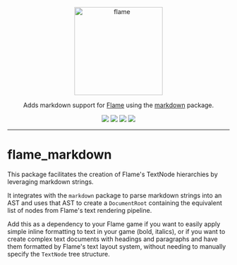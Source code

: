 <!-- markdownlint-disable MD013 -->
<p align="center">
  <a href="https://flame-engine.org">
    <img alt="flame" width="200px" src="https://user-images.githubusercontent.com/6718144/101553774-3bc7b000-39ad-11eb-8a6a-de2daa31bd64.png">
  </a>
</p>

<p align="center">
Adds markdown support for <a href="https://github.com/flame-engine/flame">Flame</a> using the <a href="https://github.com/dart-lang/markdown">markdown</a> package.
</p>

<p align="center">
  <a title="Pub" href="https://pub.dev/packages/flame_markdown" ><img src="https://img.shields.io/pub/v/flame_markdown.svg?style=popout" /></a>
  <a title="Test" href="https://github.com/flame-engine/flame/actions?query=workflow%3Acicd+branch%3Amain"><img src="https://github.com/flame-engine/flame/actions/workflows/cicd.yml/badge.svg?branch=main&event=push"/></a>
  <a title="Discord" href="https://discord.gg/pxrBmy4"><img src="https://img.shields.io/discord/509714518008528896.svg"/></a>
  <a title="Melos" href="https://github.com/invertase/melos"><img src="https://img.shields.io/badge/maintained%20with-melos-f700ff.svg"/></a>
</p>

---
<!-- markdownlint-enable MD013 -->

<!-- markdownlint-disable-next-line MD002 -->
# flame_markdown

This package facilitates the creation of Flame's TextNode hierarchies by leveraging markdown
strings.

It integrates with the `markdown` package to parse markdown strings into an AST and uses that AST to
create a `DocumentRoot` containing the equivalent list of nodes from Flame's text rendering
pipeline.

Add this as a dependency to your Flame game if you want to easily apply simple inline formatting to
text in your game (bold, italics), or if you want to create complex text documents with headings and
paragraphs and have them formatted by Flame's text layout system, without needing to manually
specify the `TextNode` tree structure.
